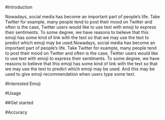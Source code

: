 #Introduction

Nowadays, social media has become an important part of people’s life. Take Twitter for example, many people tend to post their mood on Twitter and often is the case, Twitter users would like to use text with emoji to express their sentiments. To some degree, we have reasons to believe that this emoji has some kind of link with the text so that we may use the text to predict which emoji may be used.Nowadays, social media has become an important part of people’s life. Take Twitter for example, many people tend to post their mood on Twitter and often is the case, Twitter users would like to use text with emoji to express their sentiments. To some degree, we have reasons to believe that this emoji has some kind of link with the text so that we may use the text to predict which emoji may be used. And this may be used to give emoji recommendation when users type some text.


#Interested Emoji

#Usage

##Get started

#Accuracy


